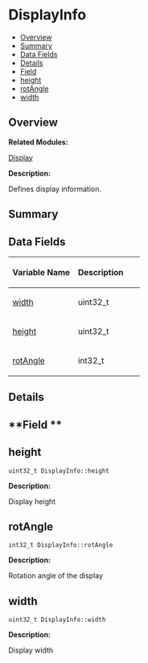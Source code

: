 # DisplayInfo<a name="EN-US_TOPIC_0000001054479559"></a>

-   [Overview](#section570796902165631)
-   [Summary](#section1124241944165631)
-   [Data Fields](#pub-attribs)
-   [Details](#section1616287825165631)
-   [Field](#section504531338165631)
-   [height](#a63e718a4026c73b63dd5bbcf0bbf02d7)
-   [rotAngle](#ae7f140e9556a9a8ac4c0f496a66ac51f)
-   [width](#a5149132f442cfad8374d6cde23973d11)

## **Overview**<a name="section570796902165631"></a>

**Related Modules:**

[Display](display.md)

**Description:**

Defines display information. 

## **Summary**<a name="section1124241944165631"></a>

## Data Fields<a name="pub-attribs"></a>

<a name="table570010978165631"></a>
<table><thead align="left"><tr id="row2098927338165631"><th class="cellrowborder" valign="top" width="50%" id="mcps1.1.3.1.1"><p id="p651151724165631"><a name="p651151724165631"></a><a name="p651151724165631"></a>Variable Name</p>
</th>
<th class="cellrowborder" valign="top" width="50%" id="mcps1.1.3.1.2"><p id="p1292191241165631"><a name="p1292191241165631"></a><a name="p1292191241165631"></a>Description</p>
</th>
</tr>
</thead>
<tbody><tr id="row2143864286165631"><td class="cellrowborder" valign="top" width="50%" headers="mcps1.1.3.1.1 "><p id="p1175370333165631"><a name="p1175370333165631"></a><a name="p1175370333165631"></a><a href="displayinfo.md#a5149132f442cfad8374d6cde23973d11">width</a></p>
</td>
<td class="cellrowborder" valign="top" width="50%" headers="mcps1.1.3.1.2 "><p id="p1354482727165631"><a name="p1354482727165631"></a><a name="p1354482727165631"></a>uint32_t </p>
</td>
</tr>
<tr id="row397008352165631"><td class="cellrowborder" valign="top" width="50%" headers="mcps1.1.3.1.1 "><p id="p1486492427165631"><a name="p1486492427165631"></a><a name="p1486492427165631"></a><a href="displayinfo.md#a63e718a4026c73b63dd5bbcf0bbf02d7">height</a></p>
</td>
<td class="cellrowborder" valign="top" width="50%" headers="mcps1.1.3.1.2 "><p id="p1375316158165631"><a name="p1375316158165631"></a><a name="p1375316158165631"></a>uint32_t </p>
</td>
</tr>
<tr id="row1958682540165631"><td class="cellrowborder" valign="top" width="50%" headers="mcps1.1.3.1.1 "><p id="p788311212165631"><a name="p788311212165631"></a><a name="p788311212165631"></a><a href="displayinfo.md#ae7f140e9556a9a8ac4c0f496a66ac51f">rotAngle</a></p>
</td>
<td class="cellrowborder" valign="top" width="50%" headers="mcps1.1.3.1.2 "><p id="p486635065165631"><a name="p486635065165631"></a><a name="p486635065165631"></a>int32_t </p>
</td>
</tr>
</tbody>
</table>

## **Details**<a name="section1616287825165631"></a>

## **Field **<a name="section504531338165631"></a>

## height<a name="a63e718a4026c73b63dd5bbcf0bbf02d7"></a>

```
uint32_t DisplayInfo::height
```

 **Description:**

Display height 

## rotAngle<a name="ae7f140e9556a9a8ac4c0f496a66ac51f"></a>

```
int32_t DisplayInfo::rotAngle
```

 **Description:**

Rotation angle of the display 

## width<a name="a5149132f442cfad8374d6cde23973d11"></a>

```
uint32_t DisplayInfo::width
```

 **Description:**

Display width 

